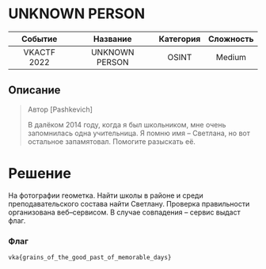 # UNKNOWN PERSON

| Cобытие       | Название       | Категория | Сложность |
|:-------------:|:-------------: |:---------:|:---------:|
| VKAСTF 2022 | UNKNOWN PERSON | OSINT    | Medium |

## Описание

>Автор [Pashkevich]
>
>В далёком 2014 году, когда я был школьником, мне очень запомнилась одна учительница. Я помню имя – Светлана, но вот остальное запамятовал. Помогите разыскать её.

# Решение

На фотографии геометка. Найти школы в районе и среди преподавательского состава найти Светлану. Проверка правильности организована веб–сервисом. В случае совпадения – сервис выдаст флаг.

### Флаг
```
vka{grains_of_the_good_past_of_memorable_days}
```
